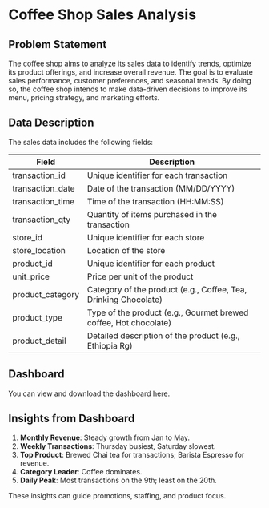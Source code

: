 # Coffee Shop Sales Analysis

## Problem Statement

The coffee shop aims to analyze its sales data to identify trends, optimize its product offerings, and increase overall revenue. The goal is to evaluate sales performance, customer preferences, and seasonal trends. By doing so, the coffee shop intends to make data-driven decisions to improve its menu, pricing strategy, and marketing efforts.

## Data Description

The sales data includes the following fields:

| Field            | Description                                                          |
|------------------|----------------------------------------------------------------------|
| transaction_id   | Unique identifier for each transaction                               |
| transaction_date | Date of the transaction (MM/DD/YYYY)                                 |
| transaction_time | Time of the transaction (HH:MM:SS)                                   |
| transaction_qty  | Quantity of items purchased in the transaction                       |
| store_id         | Unique identifier for each store                                     |
| store_location   | Location of the store                                                |
| product_id       | Unique identifier for each product                                   |
| unit_price       | Price per unit of the product                                        |
| product_category | Category of the product (e.g., Coffee, Tea, Drinking Chocolate)      |
| product_type     | Type of the product (e.g., Gourmet brewed coffee, Hot chocolate)     |
| product_detail   | Detailed description of the product (e.g., Ethiopia Rg)              |

## Dashboard

You can view and download the dashboard [here](https://1drv.ms/x/s!AncCHMR1YhkblZVcNZPivd-6CT8n9w?e=xsCLK2).

## Insights from Dashboard

1. **Monthly Revenue**: Steady growth from Jan to May.
2. **Weekly Transactions**: Thursday busiest, Saturday slowest.
3. **Top Product**: Brewed Chai tea for transactions; Barista Espresso for revenue.
4. **Category Leader**: Coffee dominates.
5. **Daily Peak**: Most transactions on the 9th; least on the 20th.

These insights can guide promotions, staffing, and product focus.


